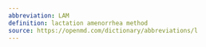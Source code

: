 ```yaml
---
abbreviation: LAM
definition: lactation amenorrhea method
source: https://openmd.com/dictionary/abbreviations/l
---
```

